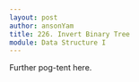 ```yaml
---
layout: post
author: ansonYam
title: 226. Invert Binary Tree
module: Data Structure I
---
```

Further pog-tent here.